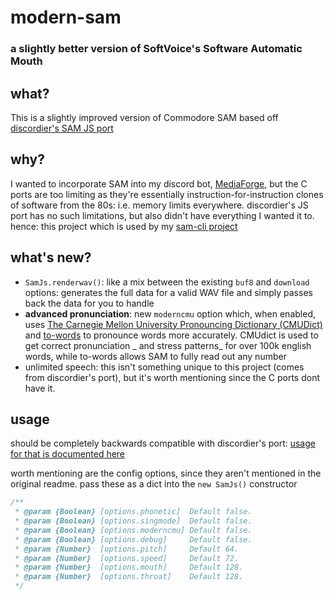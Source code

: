 # modern-sam

### a slightly better version of SoftVoice's Software Automatic Mouth

## what?

This is a slightly improved version of Commodore SAM based
off [discordier's SAM JS port](https://github.com/discordier/sam)

## why?

I wanted to incorporate SAM into my discord
bot, [MediaForge](https://github.com/HexCodeFFF/mediaforge), but the C
ports are too limiting as they're essentially
instruction-for-instruction clones of software from the 80s: i.e. memory
limits everywhere. discordier's JS port has no such limitations, but
also didn't have everything I wanted it to. hence: this project which is
used by my [sam-cli project](https://github.com/HexCodeFFF/sam-cli)

## what's new?

- `SamJs.renderwav()`: like a mix between the existing `buf8`
  and `download` options: generates the full data for a valid WAV file
  and simply passes back the data for you to handle
- **advanced pronunciation**: new `moderncmu` option which, when
  enabled, uses
  [The Carnegie Mellon University Pronouncing Dictionary (CMUDict)](https://www.npmjs.com/package/@stdlib/datasets-cmudict)
  and [to-words](https://www.npmjs.com/package/to-words) to pronounce
  words more accurately. CMUdict is used to get correct pronunciation _
  and stress patterns_ for over 100k english words, while to-words
  allows SAM to fully read out any number
- unlimited speech: this isn't something unique to this project (comes
  from discordier's port), but it's worth mentioning since the C ports
  dont have it.

## usage

should be completely backwards compatible with discordier's
port: [usage for that is documented here](https://github.com/discordier/sam#usage)

worth mentioning are the config options, since they aren't mentioned in
the original readme. pass these as a dict into the `new SamJs()`
constructor
```js
/**
 * @param {Boolean} [options.phonetic]  Default false.
 * @param {Boolean} [options.singmode]  Default false.
 * @param {Boolean} [options.moderncmu] Default false.
 * @param {Boolean} [options.debug]     Default false.
 * @param {Number}  [options.pitch]     Default 64.
 * @param {Number}  [options.speed]     Default 72.
 * @param {Number}  [options.mouth]     Default 128.
 * @param {Number}  [options.throat]    Default 128.
 */
```